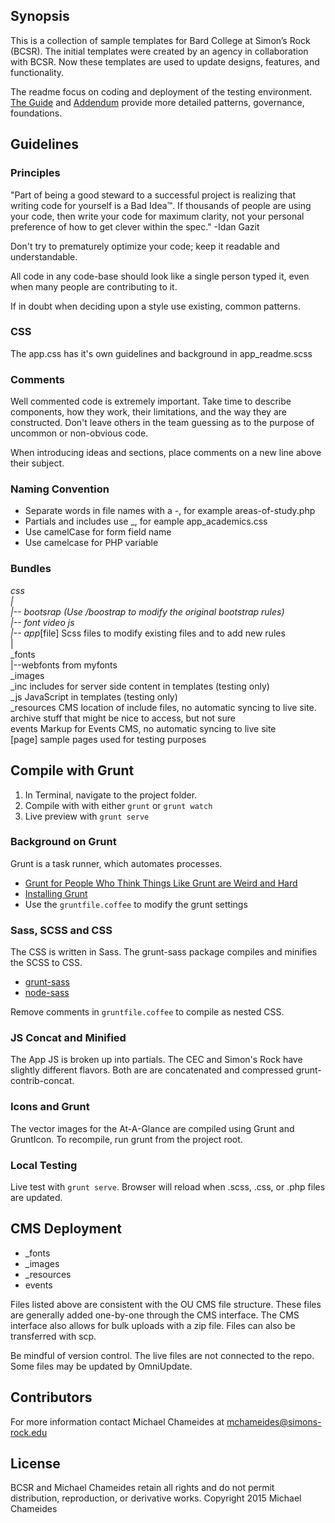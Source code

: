 ## Synopsis

This is a collection of sample templates for Bard College at Simon’s Rock (BCSR). The initial templates were created by an agency in collaboration with BCSR. Now these templates are used to update designs, features, and functionality.

The readme focus on coding and deployment of the testing environment. <a href="https://simons-rock.edu/guide">The Guide</a> and <a href="http://cec.bard.edu/addendum">Addendum</a> provide more detailed patterns, governance, foundations. 

## Guidelines

### Principles

"Part of being a good steward to a successful project is realizing that writing code for yourself is a Bad Idea™. If thousands of people are using your code, then write your code for maximum clarity, not your personal preference of how to get clever within the spec."
-Idan Gazit

Don't try to prematurely optimize your code; keep it readable and understandable.

All code in any code-base should look like a single person typed it, even when many people are contributing to it.

If in doubt when deciding upon a style use existing, common patterns.	

### CSS
The app.css has it's own guidelines and background in app_readme.scss

### Comments

Well commented code is extremely important. Take time to describe components, how they work, their limitations, and the way they are constructed. Don't leave others in the team guessing as to the purpose of uncommon or non-obvious code.

When introducing ideas and sections, place comments on a new line above their subject.

### Naming Convention

* Separate words in file names with a -, for example areas-of-study.php
* Partials and includes use _, for eample app_academics.css
* Use camelCase for form field name
* Use camelcase for PHP variable

### Bundles

_css  
|<br>
|-- bootsrap (Use /boostrap to modify the original bootstrap rules)<br>
|-- font video js<br> 
|-- app_[file] Scss files to modify existing files and to add new rules<br>
|<br>
_fonts<br> 
|--webfonts from myfonts<br>
_images<br>
_inc includes for server side content in templates (testing only)<br>
_js JavaScript in templates (testing only)<br>
_resources CMS location of include files, no automatic syncing to live site.<br>
archive stuff that might be nice to access, but not sure<br>
events Markup for Events CMS, no automatic syncing to live site<br>
[page] sample pages used for testing purposes<br>

## Compile with Grunt

1. In Terminal, navigate to the project folder. 
2. Compile with with either `grunt` or `grunt watch`
3. Live preview with `grunt serve`

### Background on Grunt 

Grunt is a task runner, which automates processes. 

* <a href="https://24ways.org/2013/grunt-is-not-weird-and-hard/">Grunt for People Who Think Things Like Grunt are Weird and Hard</a>
* <a href="http://gruntjs.com/installing-grunt">Installing Grunt</a>
* Use the `gruntfile.coffee` to modify the grunt settings

### Sass, SCSS and CSS

The CSS is written in Sass. The grunt-sass package compiles and minifies the SCSS to CSS. 

* <a href="https://github.com/sindresorhus/grunt-sass">grunt-sass</a>
* <a href="https://github.com/sass/node-sass#options">node-sass</a>

Remove comments in `gruntfile.coffee` to compile as nested CSS. 

### JS Concat and Minified

The App JS is broken up into partials. The CEC and Simon's Rock have slightly different flavors. Both are are concatenated and compressed grunt-contrib-concat.


### Icons and Grunt

The vector images for the At-A-Glance are compiled using Grunt and GruntIcon. To recompile, run grunt from the project root.

### Local Testing

Live test with `grunt serve`. Browser will reload when .scss, .css, or .php files are updated. 


## CMS Deployment

* _fonts
* _images
* _resources
* events

Files listed above are consistent with the OU CMS file structure. These files are generally added one-by-one through the CMS interface. The CMS interface also allows for bulk uploads with a zip file. Files can also be transferred with scp.

Be mindful of version control. The live files are not connected to the repo. Some files may be updated by OmniUpdate.


## Contributors

For more information contact Michael Chameides at mchameides@simons-rock.edu


## License

BCSR and Michael Chameides retain all rights and do not permit distribution, reproduction, or derivative works. 
Copyright 2015 Michael Chameides
